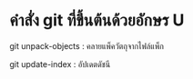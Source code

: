 # คำสั่ง git ที่ขึ้นต้นด้วยอักษร U
git unpack-objects : คลายแพ็ควัตถุจากไฟล์แพ็ก

git update-index : อัปเดตดัชนี
